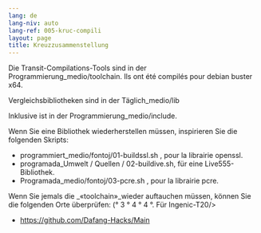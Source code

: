 ```yaml
---
lang: de
lang-niv: auto
lang-ref: 005-kruc-compili
layout: page
title: Kreuzzusammenstellung
---
```



Die Transit-Compilations-Tools sind in der Programmierung_medio/toolchain.
Ils ont été compilés pour debian buster x64.



Vergleichsbibliotheken sind in der Täglich_medio/lib



Inklusive ist in der Programmierung_medio/include.



Wenn Sie eine Bibliothek wiederherstellen müssen, inspirieren Sie die folgenden Skripts:
* programmiert_medio/fontoj/01-buildssl.sh , pour la librairie openssl.
* programada_Umwelt / Quellen / 02-buildive.sh, für eine Live555-Bibliothek.
* Programada_medio/fontoj/03-pcre.sh , pour la librairie pcre.




Wenn Sie jemals die _«toolchain»_wieder auftauchen müssen, können Sie die folgenden Orte überprüfen: (° 3 ° 4 ° 4 °. Für Ingenic-T20/>  
 * <https://github.com/Dafang-Hacks/Main>




